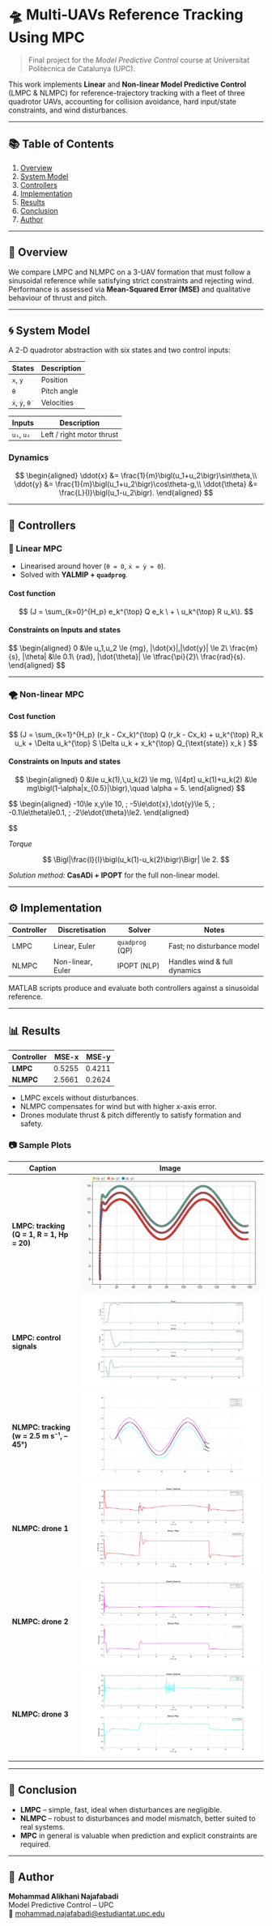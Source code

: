 # 🛸 Multi-UAVs Reference Tracking Using MPC

> Final project for the *Model Predictive Control* course at Universitat Politècnica de Catalunya (UPC).

This work implements **Linear** and **Non-linear Model Predictive Control** (LMPC & NLMPC) for reference-trajectory tracking with a fleet of three quadrotor UAVs, accounting for collision avoidance, hard input/state constraints, and wind disturbances.

---

## 📚 Table of Contents
1. [Overview](#overview)
2. [System Model](#system-model)
3. [Controllers](#controllers)
4. [Implementation](#implementation)
5. [Results](#results)
6. [Conclusion](#conclusion)
7. [Author](#author)

---

## 🧠 Overview
We compare LMPC and NLMPC on a 3-UAV formation that must follow a sinusoidal reference while satisfying strict constraints and rejecting wind.  
Performance is assessed via **Mean-Squared Error (MSE)** and qualitative behaviour of thrust and pitch.

---

## 🌀 System Model
A 2-D quadrotor abstraction with six states and two control inputs:

| **States** | Description |
|------------|-------------|
| `x`, `y`   | Position |
| `θ`        | Pitch angle |
| `ẋ`, `ẏ`, `θ̇` | Velocities |

| **Inputs** | Description |
|------------|-------------|
| `u₁`, `u₂` | Left / right motor thrust |

### Dynamics
$$
\begin{aligned}
\ddot{x}      &= \frac{1}{m}\bigl(u_1+u_2\bigr)\sin\theta,\\
\ddot{y}      &= \frac{1}{m}\bigl(u_1+u_2\bigr)\cos\theta-g,\\
\ddot{\theta} &= \frac{L}{I}\bigl(u_1-u_2\bigr).
\end{aligned}
$$

---

## 🧮 Controllers

### 📏 Linear MPC
* Linearised around hover (`θ = 0`, `ẋ = ẏ = 0`).
* Solved with **YALMIP + `quadprog`**.

####  Cost function  
$$
(J = \sum_{k=0}^{H_p} e_k^{\top} Q e_k \ + \ u_k^{\top} R u_k\).
$$

#### Constraints on Inputs and states
$$
\begin{aligned}
0 &\le u_1,u_2 \le {mg},
|\dot{x}|,|\dot{y}| \le 2\ \frac{m}{s},
|\theta| &\le 0.1\ \{rad},
|\dot{\theta}| \le \tfrac{\pi}{2}\ \frac{rad}{s}.
\end{aligned}
$$

---

### 🌪 Non-linear MPC

#### Cost function  

$$
(J = \sum_{k=1}^{H_p} (r_k - Cx_k)^{\top} Q (r_k - Cx_k) + u_k^{\top} R_k u_k + \Delta u_k^{\top} S \Delta u_k + x_k^{\top} Q_{\text{state}} x_k )
$$



#### Constraints on Inputs and states

$$
\begin{aligned}
0 &\le u_k(1),\,u_k(2) \le mg, \\[4pt]
u_k(1)+u_k(2) &\le mg\bigl(1-\alpha|x_{0.5}|\bigr),\quad \alpha = 5.
\end{aligned}
$$


$$
\begin{aligned}
-10\le x,y\le 10, \;
-5\le\dot{x},\dot{y}\le 5, \;
-0.1\le\theta\le0.1, \;
-2\le\dot{\theta}\le2.
\end{aligned}

$$

*Torque*  

$$
\Bigl|\frac{l}{I}\bigl(u_k(1)-u_k(2)\bigr)\Bigr| \le 2.
$$

*Solution method:* **CasADi + IPOPT** for the full non-linear model.

---

## ⚙️ Implementation
| Controller | Discretisation | Solver | Notes |
|------------|---------------|--------|-------|
| LMPC | Linear, Euler | `quadprog` (QP) | Fast; no disturbance model |
| NLMPC | Non-linear, Euler | IPOPT (NLP) | Handles wind & full dynamics |

MATLAB scripts produce and evaluate both controllers against a sinusoidal reference.

---

## 📊 Results

| Controller | MSE-x | MSE-y |
|------------|------:|------:|
| **LMPC**   | 0.5255 | 0.4211 |
| **NLMPC**  | 2.5661 | 0.2624 |

* LMPC excels without disturbances.  
* NLMPC compensates for wind but with higher x-axis error.  
* Drones modulate thrust & pitch differently to satisfy formation and safety.

### 📷 Sample Plots

| Caption | Image |
|---------|-------|
| **LMPC: tracking (Q = 1, R = 1, Hp = 20)** | ![LMPC performance](./NMPC/img/p2.png) |
| **LMPC: control signals** | ![LMPC controls](./NMPC/img/l1.jpg) |
| **NLMPC: tracking (w = 2.5 m s⁻¹, –45°)** | ![NLMPC performance](./NMPC/img/uu.jpg) |
| **NLMPC: drone 1** | ![NLMPC drone 1](./NMPC/img/u3.jpg) |
| **NLMPC: drone 2** | ![NLMPC drone 2](./NMPC/img/u4.jpg) |
| **NLMPC: drone 3** | ![NLMPC drone 3](./NMPC/img/u5.jpg) |

---

## 📝 Conclusion
* **LMPC** – simple, fast, ideal when disturbances are negligible.  
* **NLMPC** – robust to disturbances and model mismatch, better suited to real systems.  
* **MPC** in general is valuable when prediction and explicit constraints are required.

---

## 👤 Author
**Mohammad Alikhani Najafabadi**  
Model Predictive Control – UPC  
📧 mohammad.najafabadi@estudiantat.upc.edu
